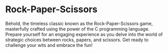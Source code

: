 # Rock-Paper-Scissors
Behold, the timeless classic known as the Rock-Paper-Scissors game, masterfully crafted using the power of the C programming language. Prepare yourself for an engaging experience as you delve into the world of strategic choices between rocks, papers, and scissors. Get ready to challenge your wits and embrace the fun!
